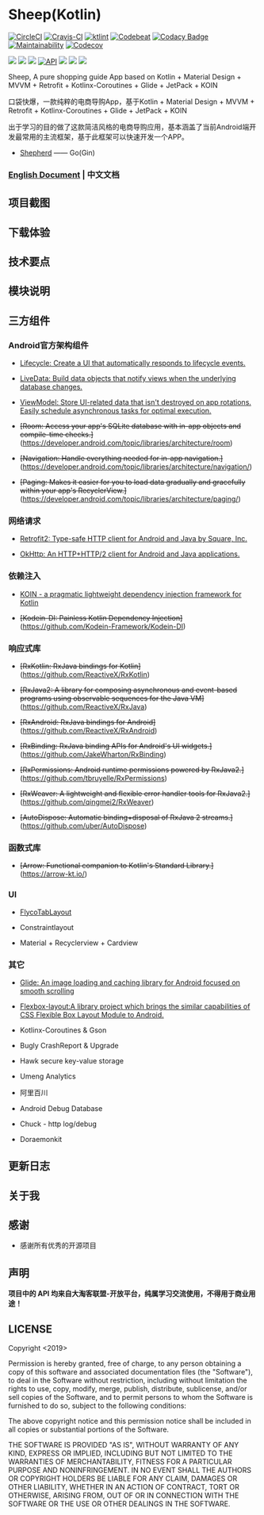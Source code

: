 # Sheep(Kotlin)
[![CircleCI](https://circleci.com/gh/nEdAy/Sheep.svg?style=svg)](https://circleci.com/gh/nEdAy/Sheep)
[![Cravis-CI](https://travis-ci.org/nEdAy/Sheep.svg?branch=master)](https://travis-ci.org/nEdAy/Sheep)
[![ktlint](https://img.shields.io/badge/code%20style-%E2%9D%A4-FF4081.svg)](https://ktlint.github.io/)
[![Codebeat](https://codebeat.co/badges/da3a4cf5-9f6e-4b43-b635-41f27de23491)](https://codebeat.co/projects/github-com-neday-sheep-master)
[![Codacy Badge](https://api.codacy.com/project/badge/Grade/d4a5688847884ef3ad8f2b10ca3e9585)](https://www.codacy.com/app/nEdAy/Sheep?utm_source=github.com&amp;utm_medium=referral&amp;utm_content=nEdAy/Sheep&amp;utm_campaign=Badge_Grade)
[![Maintainability](https://api.codeclimate.com/v1/badges/f122c6a7532347c2c64a/maintainability)](https://codeclimate.com/github/nEdAy/Sheep/maintainability)
[![Codecov](https://codecov.io/gh/nEdAy/Sheep/branch/master/graph/badge.svg)](https://codecov.io/gh/nEdAy/Sheep)

![](https://img.shields.io/badge/platform-android-lightgrey.svg)
![](https://img.shields.io/badge/language-kotlin-orange.svg)
![](https://img.shields.io/github/license/nEdAy/Sheep)
[![API](https://img.shields.io/badge/API-21%2B-brightgreen.svg?style=flat)](https://android-arsenal.com/api?level=21)
![](https://img.shields.io/github/issues/nEdAy/Sheep)
![](https://img.shields.io/github/forks/nEdAy/Sheep)
![](https://img.shields.io/github/stars/nEdAy/Sheep)

Sheep, A pure shopping guide App based on Kotlin + Material Design + MVVM + Retrofit + Kotlinx-Coroutines + Glide + JetPack + KOIN

口袋快爆，一款纯粹的电商导购App，基于Kotlin + Material Design + MVVM + Retrofit + Kotlinx-Coroutines + Glide + JetPack + KOIN

出于学习的目的做了这款简洁风格的电商导购应用，基本涵盖了当前Android端开发最常用的主流框架，基于此框架可以快速开发一个APP。

- [Shepherd](https://github.com/nEdAy/Shepherd/tree/master) —— Go(Gin)

### [English Document](https://github.com/nEdAy/Shepherd/blob/master/README_EN.md) | 中文文档

## 项目截图

## 下载体验

## 技术要点

## 模块说明

## 三方组件

### Android官方架构组件

* [Lifecycle: Create a UI that automatically responds to lifecycle events.](https://developer.android.com/topic/libraries/architecture/lifecycle)

* [LiveData: Build data objects that notify views when the underlying database changes.](https://developer.android.com/topic/libraries/architecture/livedata)

* [ViewModel: Store UI-related data that isn't destroyed on app rotations. Easily schedule asynchronous tasks for optimal execution.](https://developer.android.com/topic/libraries/architecture/viewmodel)

* ~~[Room: Access your app's SQLite database with in-app objects and compile-time checks.]~~(https://developer.android.com/topic/libraries/architecture/room)

* ~~[Navigation: Handle everything needed for in-app navigation.]~~(https://developer.android.com/topic/libraries/architecture/navigation/)

* ~~[Paging: Makes it easier for you to load data gradually and gracefully within your app's RecyclerView.]~~(https://developer.android.com/topic/libraries/architecture/paging/)

### 网络请求

* [Retrofit2: Type-safe HTTP client for Android and Java by Square, Inc.](https://github.com/square/retrofit)

* [OkHttp: An HTTP+HTTP/2 client for Android and Java applications.](https://github.com/square/okhttp)

### 依赖注入

* [KOIN - a pragmatic lightweight dependency injection framework for Kotlin](https://github.com/InsertKoinIO/koin)

* ~~[Kodein-DI: Painless Kotlin Dependency Injection]~~(https://github.com/Kodein-Framework/Kodein-DI)

### 响应式库

* ~~[RxKotlin: RxJava bindings for Kotlin]~~(https://github.com/ReactiveX/RxKotlin)

* ~~[RxJava2: A library for composing asynchronous and event-based programs using observable sequences for the Java VM]~~(https://github.com/ReactiveX/RxJava)

* ~~[RxAndroid: RxJava bindings for Android]~~(https://github.com/ReactiveX/RxAndroid)

* ~~[RxBinding: RxJava binding APIs for Android's UI widgets.]~~(https://github.com/JakeWharton/RxBinding)

* ~~[RxPermissions: Android runtime permissions powered by RxJava2.]~~(https://github.com/tbruyelle/RxPermissions)

* ~~[RxWeaver: A lightweight and flexible error handler tools for RxJava2.]~~(https://github.com/qingmei2/RxWeaver)

* ~~[AutoDispose: Automatic binding+disposal of RxJava 2 streams.]~~(https://github.com/uber/AutoDispose)

### 函数式库

* ~~[Arrow: Functional companion to Kotlin's Standard Library.]~~(https://arrow-kt.io/)

### UI

* [FlycoTabLayout](https://github.com/H07000223/FlycoTabLayout)

* Constraintlayout

* Material + Recyclerview + Cardview

### 其它

* [Glide: An image loading and caching library for Android focused on smooth scrolling](https://github.com/bumptech/glide)

* [Flexbox-layout:A library project which brings the similar capabilities of CSS Flexible Box Layout Module to Android.](https://github.com/google/flexbox-layout)

* Kotlinx-Coroutines & Gson

* Bugly CrashReport & Upgrade

* Hawk secure key-value storage

* Umeng Analytics

* 阿里百川

* Android Debug Database

* Chuck - http log/debug

* Doraemonkit

## 更新日志

## 关于我

## 感谢

- 感谢所有优秀的开源项目

## 声明

**项目中的 API 均来自大淘客联盟-开放平台，纯属学习交流使用，不得用于商业用途！**

## LICENSE

Copyright <2019> <nEdAy>

Permission is hereby granted, free of charge, to any person obtaining a copy of this software and associated documentation files (the "Software"), to deal in the Software without restriction, including without limitation the rights to use, copy, modify, merge, publish, distribute, sublicense, and/or sell copies of the Software, and to permit persons to whom the Software is furnished to do so, subject to the following conditions:

The above copyright notice and this permission notice shall be included in all copies or substantial portions of the Software.

THE SOFTWARE IS PROVIDED "AS IS", WITHOUT WARRANTY OF ANY KIND, EXPRESS OR IMPLIED, INCLUDING BUT NOT LIMITED TO THE WARRANTIES OF MERCHANTABILITY, FITNESS FOR A PARTICULAR PURPOSE AND NONINFRINGEMENT. IN NO EVENT SHALL THE AUTHORS OR COPYRIGHT HOLDERS BE LIABLE FOR ANY CLAIM, DAMAGES OR OTHER LIABILITY, WHETHER IN AN ACTION OF CONTRACT, TORT OR OTHERWISE, ARISING FROM, OUT OF OR IN CONNECTION WITH THE SOFTWARE OR THE USE OR OTHER DEALINGS IN THE SOFTWARE.
